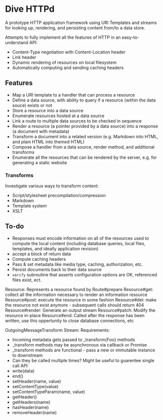 # Dive HTTPd

A prototype HTTP application framework using URI Templates and streams for looking up, rendering, and persisting content from/to a data store.

Attempts to fully implement all the features of HTTP in an easy-to-understand API:

* Content-Type negotiation with Content-Location header
* Link header
* Dynamic rendering of resources on local filesystem
* Automatically computing and sending caching headers

## Features

* Map a URI template to a handler that can process a resource
* Define a data source, with ability to query if a resource (within the data souce) exists or not
* Store a resource into a data source
* Enumerate resources hosted at a data source
* Link a route to multiple data sources to be checked in sequence
* Render a resource (a pointer provided by a data source) into a response (a document with metadata)
* Transform a document into a related version (e.g. Markdown into HTML, and plain HTML into themed HTML)
* Compose a handler from a data source, render method, and additional transforms
* Enumerate all the resources that can be rendered by the server, e.g. for generating a static website


### Transforms

Investigate various ways to transform content:

* Script/stylesheet precompilation/compression
* Markdown
* Template system
* XSLT


## To-do

* Responses must encode information on all of the resources used to compute the local content (including database queries, local files, templates, and ideally application revision)
* accept a block of return data
* Compute caching headers
* Pass & set metadata like media type, caching, authorization, etc.
* Persist documents back to their data source
* `verify` subroutine that asserts configuration options are OK, referenced files exist, ect.

Resource: Represents a resource found by Route#prepare
Resource#get: collect all the information necessary to render an information resource
Resource#post: execute the resource in some fashion
Resource#del: make the resource not exist anymore - subsequent calls should return 404
Resource#render: Generate an output stream
Resource#patch: Modify the resource in-place
Resource#end: Called after the response has been written, use this oppertunity to close database connections, etc

OutgoingMessageTransform Stream:
Requirements:
- Incoming metadata gets passed to _transform{Foo} methods
- _transform methods may be asynchronous via callback or Promise
- _transform methods are functional - pass a new or immutable instance to downstream
- Can they be called multiple times? Might be useful to guarentee single call
API:
- write(data)
- end()
- setHeader(name, value)
- setContentType(value)
- setContentTypeParam(name, value)
- getHeader()
- getHeaders(name)
- hasHeader(name)
- removeHeader(name)

